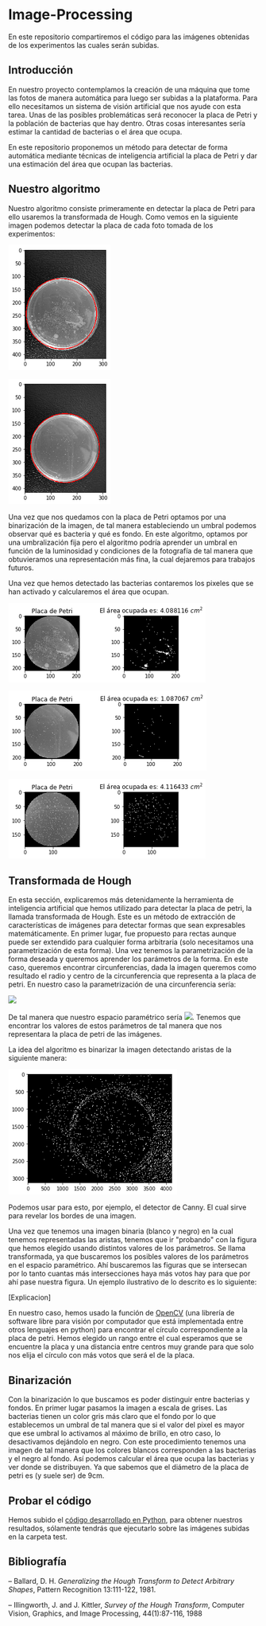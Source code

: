 # Image-Processing
En este repositorio compartiremos el código para las imágenes obtenidas de los experimentos las cuales serán subidas.

## Introducción

En nuestro proyecto contemplamos la creación de una máquina que tome las fotos de manera automática para luego ser subidas a la plataforma. Para ello necesitamos un sistema de visión artificial que nos ayude con esta tarea. Unas de las posibles problemáticas será reconocer la placa de Petri y la población de bacterias que hay dentro. Otras cosas interesantes sería estimar  la cantidad de bacterias o el área que ocupa. 

En este repositorio proponemos un método para detectar de forma automática mediante técnicas de inteligencia artificial la placa de Petri y dar una estimación del área que ocupan las bacterias.


## Nuestro algoritmo

Nuestro algoritmo consiste primeramente en detectar la placa de Petri para ello usaremos la transformada de Hough. Como vemos en la siguiente imagen podemos detectar la placa de cada foto tomada de los experimentos:

![](https://github.com/TheOpenBacteriaProject/Image-Processing/blob/master/Images/hough.png)

![](https://github.com/TheOpenBacteriaProject/Image-Processing/blob/master/Images/hough2.png)

Una vez que nos quedamos con la placa de Petri optamos por una binarización de la imagen, de tal manera estableciendo un umbral podemos observar qué es bacteria y qué es fondo. En este algoritmo, optamos por una umbralización fija pero el algoritmo podría aprender un umbral en función de la luminosidad y condiciones de la fotografía de tal manera que obtuvieramos una representación más fina, la cual dejaremos para trabajos futuros.

Una vez que hemos detectado las bacterias contaremos los pixeles que se han activado y calcularemos el área que ocupan.

![](https://github.com/TheOpenBacteriaProject/Image-Processing/blob/master/Images/2.png)

![](https://github.com/TheOpenBacteriaProject/Image-Processing/blob/master/Images/3.png)

![](https://github.com/TheOpenBacteriaProject/Image-Processing/blob/master/Images/4.png)

## Transformada de Hough

En esta sección, explicaremos más detenidamente la herramienta de inteligencia artificial que hemos utilizado para
 detectar la placa de petri, la llamada transformada de Hough. Este es un método de extracción de características de imágenes para detectar formas que sean expresables matemáticamente. En primer lugar, fue propuesto para rectas aunque puede ser extendido para cualquier forma arbitraria (solo necesitamos una parametrización de esta forma). Una vez tenemos la parametrización de la forma deseada y queremos aprender los parámetros de la forma. En este caso, queremos encontrar circunferencias, dada la imagen queremos como resultado el radio y centro de la circunferencia que representa a la placa de petri. 
 En nuestro caso la parametrización de una circunferencia sería: 
 
 ![](https://latex.codecogs.com/gif.latex?(x-x_{0})^{2}&space;&plus;&space;(y-y_{0})^{2}&space;=&space;r^{2})
 
 De tal manera que nuestro espacio paramétrico sería ![](https://latex.codecogs.com/gif.latex?(x_{0},y_{0},r)). Tenemos que encontrar los valores de estos parámetros de tal manera que nos representara la placa de petri de las imágenes.
 
 La idea del algoritmo es binarizar la imagen detectando aristas de la siguiente manera:

![](https://github.com/TheOpenBacteriaProject/Image-Processing/blob/master/Images/aristas.png)

 Podemos usar para esto, por ejemplo, el detector de Canny. El cual sirve para revelar los bordes de una imagen.
 
 Una vez que tenemos una imagen binaria (blanco y negro) en la cual tenemos representadas las aristas, tenemos que ir "probando" con la figura que hemos elegido usando distintos valores de los parámetros. Se llama transformada, ya que buscaremos los posibles valores de los parámetros en el espacio paramétrico. Ahí buscaremos las figuras que se intersecan por lo tanto cuantas más intersecciones haya más votos hay para que por ahí pase nuestra figura. Un ejemplo ilustrativo de lo descrito es lo siguiente:

[Explicacion]

En nuestro caso, hemos usado la función de [OpenCV](https://opencv.org/) (una librería de software libre para visión por computador que está implementada entre otros lenguajes en python) para encontrar el círculo correspondiente a la placa de petri. Hemos elegido un rango entre el cual esperamos que se encuentre la placa y una distancia entre centros muy grande para que solo nos elija el círculo con más votos que será el de la placa.
 
 ## Binarización

Con la binarización lo que buscamos es poder distinguir entre bacterias y fondos. En primer lugar pasamos la imagen a escala de grises. Las bacterias tienen un color gris más claro que el fondo por lo que establecemos un umbral de tal manera que si el valor del pixel es mayor que ese umbral lo activamos al máximo de brillo, en otro caso, lo desactivamos dejándolo en negro. Con este procedimiento tenemos una imagen de tal manera que los colores blancos corresponden a las bacterias y el negro al fondo. Así podemos calcular el área que ocupa las bacterias y ver donde se distribuyen. Ya que sabemos que el diámetro de la placa de petri es (y suele ser) de 9cm.


## Probar el código

Hemos subido el [código desarrollado en Python](https://github.com/TheOpenBacteriaProject/Image-Processing/blob/master/main.py), para obtener nuestros resultados, sólamente tendrás que ejecutarlo sobre las imágenes subidas en la carpeta test.
## Bibliografía

– Ballard, D. H. *Generalizing the Hough Transform to Detect Arbitrary
Shapes*, Pattern Recognition 13:111-122, 1981.

– Illingworth, J. and J. Kittler, *Survey of the Hough Transform*, Computer
Vision, Graphics, and Image Processing, 44(1):87-116, 1988
